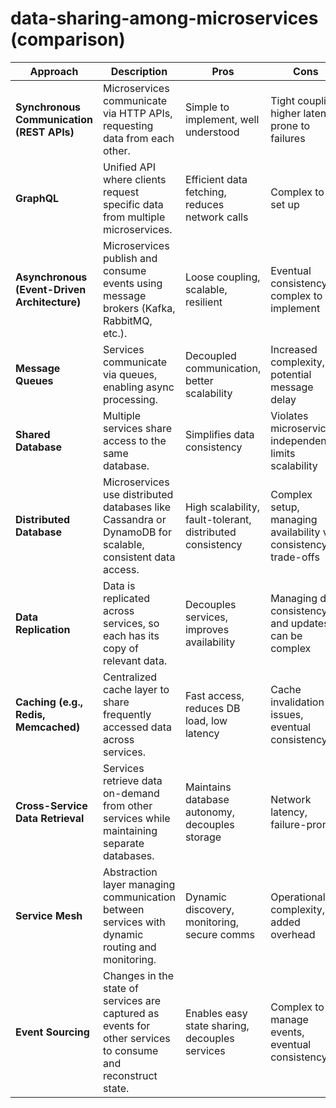 # data-sharing-among-microservices (comparison)

| **Approach**                           | **Description**                                                                                          | **Pros**                                                | **Cons**                                                     | **Use Cases**                               |
|----------------------------------------|----------------------------------------------------------------------------------------------------------|---------------------------------------------------------|---------------------------------------------------------------|---------------------------------------------|
| **Synchronous Communication (REST APIs)**  | Microservices communicate via HTTP APIs, requesting data from each other.                                 | Simple to implement, well understood                    | Tight coupling, higher latency, prone to failures              | Real-time data exchange                     |
| **GraphQL**                            | Unified API where clients request specific data from multiple microservices.                              | Efficient data fetching, reduces network calls           | Complex to set up                                              | Aggregating data from multiple services    |
| **Asynchronous (Event-Driven Architecture)** | Microservices publish and consume events using message brokers (Kafka, RabbitMQ, etc.).                   | Loose coupling, scalable, resilient                      | Eventual consistency, complex to implement                     | Real-time event streaming, decoupling      |
| **Message Queues**                     | Services communicate via queues, enabling async processing.                                               | Decoupled communication, better scalability              | Increased complexity, potential message delay                  | Background tasks, long-running processes   |
| **Shared Database**                    | Multiple services share access to the same database.                                                      | Simplifies data consistency                             | Violates microservices independence, limits scalability         | Legacy systems, small applications         |
| **Distributed Database**               | Microservices use distributed databases like Cassandra or DynamoDB for scalable, consistent data access.   | High scalability, fault-tolerant, distributed consistency| Complex setup, managing availability vs consistency trade-offs | Large, scalable systems with high availability |
| **Data Replication**                   | Data is replicated across services, so each has its copy of relevant data.                                | Decouples services, improves availability                | Managing data consistency and updates can be complex           | Near real-time data synchronization        |
| **Caching (e.g., Redis, Memcached)**   | Centralized cache layer to share frequently accessed data across services.                                | Fast access, reduces DB load, low latency                | Cache invalidation issues, eventual consistency                | High-read systems, reducing latency        |
| **Cross-Service Data Retrieval**       | Services retrieve data on-demand from other services while maintaining separate databases.                 | Maintains database autonomy, decouples storage           | Network latency, failure-prone                                  | Data that is infrequently shared           |
| **Service Mesh**                       | Abstraction layer managing communication between services with dynamic routing and monitoring.             | Dynamic discovery, monitoring, secure comms             | Operational complexity, added overhead                         | Large-scale microservices environments     |
| **Event Sourcing**                     | Changes in the state of services are captured as events for other services to consume and reconstruct state.| Enables easy state sharing, decouples services          | Complex to manage events, eventual consistency                 | Auditing, transactional systems            |


